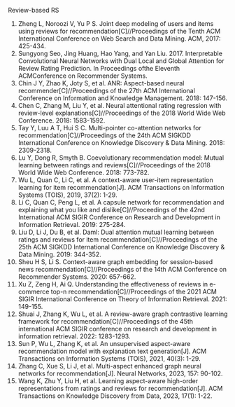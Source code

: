 Review-based RS

1. Zheng L, Noroozi V, Yu P S. Joint deep modeling of users and items using reviews for recommendation[C]//Proceedings of the Tenth ACM International Conference on Web Search and Data Mining. ACM, 2017: 425-434.
2. Sungyong Seo, Jing Huang, Hao Yang, and Yan Liu. 2017. Interpretable Convolutional Neural Networks with Dual Local and Global Attention for Review Rating Prediction. In Proceedings ofthe Eleventh ACMConference on Recommender Systems.
3. Chin J Y, Zhao K, Joty S, et al. ANR: Aspect-based neural recommender[C]//Proceedings of the 27th ACM International Conference on Information and Knowledge Management. 2018: 147-156.
4. Chen C, Zhang M, Liu Y, et al. Neural attentional rating regression with review-level explanations[C]//Proceedings of the 2018 World Wide Web Conference. 2018: 1583-1592.
5. Tay Y, Luu A T, Hui S C. Multi-pointer co-attention networks for recommendation[C]//Proceedings of the 24th ACM SIGKDD International Conference on Knowledge Discovery & Data Mining. 2018: 2309-2318.
6. Lu Y, Dong R, Smyth B. Coevolutionary recommendation model: Mutual learning between ratings and reviews[C]//Proceedings of the 2018 World Wide Web Conference. 2018: 773-782.
7. Wu L, Quan C, Li C, et al. A context-aware user-item representation learning for item recommendation[J]. ACM Transactions on Information Systems (TOIS), 2019, 37(2): 1-29.
8. Li C, Quan C, Peng L, et al. A capsule network for recommendation and explaining what you like and dislike[C]//Proceedings of the 42nd International ACM SIGIR Conference on Research and Development in Information Retrieval. 2019: 275-284.
9. Liu D, Li J, Du B, et al. Daml: Dual attention mutual learning between ratings and reviews for item recommendation[C]//Proceedings of the 25th ACM SIGKDD International Conference on Knowledge Discovery & Data Mining. 2019: 344-352.
10. Sheu H S, Li S. Context-aware graph embedding for session-based news recommendation[C]//Proceedings of the 14th ACM Conference on Recommender Systems. 2020: 657-662.
11. Xu Z, Zeng H, Ai Q. Understanding the effectiveness of reviews in e-commerce top-n recommendation[C]//Proceedings of the 2021 ACM SIGIR International Conference on Theory of Information Retrieval. 2021: 149-155.
12. Shuai J, Zhang K, Wu L, et al. A review-aware graph contrastive learning framework for recommendation[C]//Proceedings of the 45th international ACM SIGIR conference on research and development in information retrieval. 2022: 1283-1293.
13. Sun P, Wu L, Zhang K, et al. An unsupervised aspect-aware recommendation model with explanation text generation[J]. ACM Transactions on Information Systems (TOIS), 2021, 40(3): 1-29.
14. Zhang C, Xue S, Li J, et al. Multi-aspect enhanced graph neural networks for recommendation[J]. Neural Networks, 2023, 157: 90-102.
15. Wang K, Zhu Y, Liu H, et al. Learning aspect-aware high-order representations from ratings and reviews for recommendation[J]. ACM Transactions on Knowledge Discovery from Data, 2023, 17(1): 1-22.
